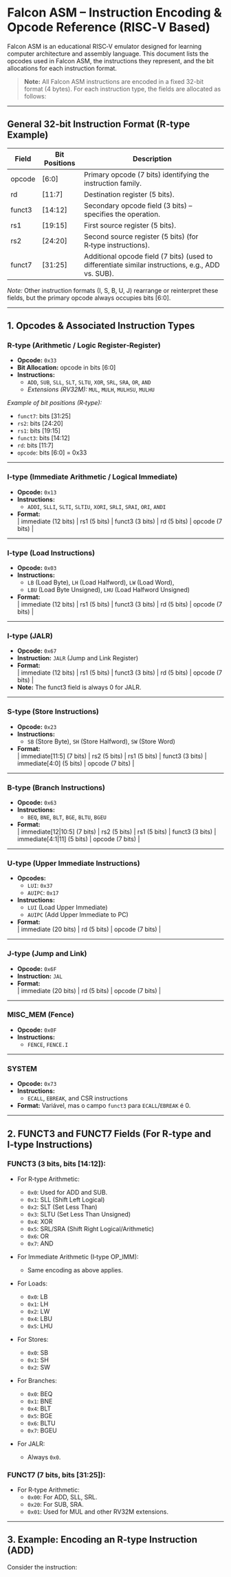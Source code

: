 # Falcon ASM – Instruction Encoding & Opcode Reference (RISC‑V Based)

Falcon ASM is an educational RISC‑V emulator designed for learning computer architecture and assembly language. This document lists the opcodes used in Falcon ASM, the instructions they represent, and the bit allocations for each instruction format.

> **Note:** All Falcon ASM instructions are encoded in a fixed 32-bit format (4 bytes). For each instruction type, the fields are allocated as follows:

---

## General 32-bit Instruction Format (R‑type Example)

| Field    | Bit Positions   | Description                                                    |
|----------|-----------------|----------------------------------------------------------------|
| opcode   | [6:0]           | Primary opcode (7 bits) identifying the instruction family.    |
| rd       | [11:7]          | Destination register (5 bits).                                 |
| funct3   | [14:12]         | Secondary opcode field (3 bits) – specifies the operation.       |
| rs1      | [19:15]         | First source register (5 bits).                                |
| rs2      | [24:20]         | Second source register (5 bits) (for R‑type instructions).        |
| funct7   | [31:25]         | Additional opcode field (7 bits) (used to differentiate similar instructions, e.g., ADD vs. SUB). |

*Note:* Other instruction formats (I, S, B, U, J) rearrange or reinterpret these fields, but the primary opcode always occupies bits [6:0].

---

## 1. Opcodes & Associated Instruction Types

### **R‑type (Arithmetic / Logic Register‑Register)**
- **Opcode:** `0x33`
- **Bit Allocation:** opcode in bits [6:0]
- **Instructions:** 
  - `ADD`, `SUB`, `SLL`, `SLT`, `SLTU`, `XOR`, `SRL`, `SRA`, `OR`, `AND`
  - *Extensions (RV32M):* `MUL`, `MULH`, `MULHSU`, `MULHU`
  
*Example of bit positions (R‑type):*
- `funct7`: bits [31:25]
- `rs2`: bits [24:20]
- `rs1`: bits [19:15]
- `funct3`: bits [14:12]
- `rd`: bits [11:7]
- `opcode`: bits [6:0] = 0x33

---

### **I‑type (Immediate Arithmetic / Logical Immediate)**
- **Opcode:** `0x13`
- **Instructions:**
  - `ADDI`, `SLLI`, `SLTI`, `SLTIU`, `XORI`, `SRLI`, `SRAI`, `ORI`, `ANDI`
- **Format:**  
  | immediate (12 bits) | rs1 (5 bits) | funct3 (3 bits) | rd (5 bits) | opcode (7 bits) |
  
---

### **I‑type (Load Instructions)**
- **Opcode:** `0x03`
- **Instructions:** 
  - `LB` (Load Byte), `LH` (Load Halfword), `LW` (Load Word),
  - `LBU` (Load Byte Unsigned), `LHU` (Load Halfword Unsigned)
- **Format:**  
  | immediate (12 bits) | rs1 (5 bits) | funct3 (3 bits) | rd (5 bits) | opcode (7 bits) |

---

### **I‑type (JALR)**
- **Opcode:** `0x67`
- **Instruction:** `JALR` (Jump and Link Register)
- **Format:**  
  | immediate (12 bits) | rs1 (5 bits) | funct3 (3 bits) | rd (5 bits) | opcode (7 bits) |
- **Note:** The funct3 field is always 0 for JALR.

---

### **S‑type (Store Instructions)**
- **Opcode:** `0x23`
- **Instructions:** 
  - `SB` (Store Byte), `SH` (Store Halfword), `SW` (Store Word)
- **Format:**  
  | immediate[11:5] (7 bits) | rs2 (5 bits) | rs1 (5 bits) | funct3 (3 bits) | immediate[4:0] (5 bits) | opcode (7 bits) |
  
---

### **B‑type (Branch Instructions)**
- **Opcode:** `0x63`
- **Instructions:** 
  - `BEQ`, `BNE`, `BLT`, `BGE`, `BLTU`, `BGEU`
- **Format:**  
  | immediate[12|10:5] (7 bits) | rs2 (5 bits) | rs1 (5 bits) | funct3 (3 bits) | immediate[4:1|11] (5 bits) | opcode (7 bits) |

---

### **U‑type (Upper Immediate Instructions)**
- **Opcodes:**
  - `LUI`: `0x37`
  - `AUIPC`: `0x17`
- **Instructions:**  
  - `LUI` (Load Upper Immediate)
  - `AUIPC` (Add Upper Immediate to PC)
- **Format:**  
  | immediate (20 bits) | rd (5 bits) | opcode (7 bits) |

---

### **J‑type (Jump and Link)**
- **Opcode:** `0x6F`
- **Instruction:** `JAL`
- **Format:**  
  | immediate (20 bits) | rd (5 bits) | opcode (7 bits) |

---

### **MISC_MEM (Fence)**
- **Opcode:** `0x0F`
- **Instructions:** 
  - `FENCE`, `FENCE.I`

---

### **SYSTEM**
- **Opcode:** `0x73`
- **Instructions:** 
  - `ECALL`, `EBREAK`, and CSR instructions
- **Format:** Variável, mas o campo `funct3` para `ECALL`/`EBREAK` é 0.

---

## 2. FUNCT3 and FUNCT7 Fields (For R‑type and I‑type Instructions)

### **FUNCT3 (3 bits, bits [14:12]):**

- For R‑type Arithmetic:
  - `0x0`: Used for ADD and SUB.
  - `0x1`: SLL (Shift Left Logical)
  - `0x2`: SLT (Set Less Than)
  - `0x3`: SLTU (Set Less Than Unsigned)
  - `0x4`: XOR
  - `0x5`: SRL/SRA (Shift Right Logical/Arithmetic)
  - `0x6`: OR
  - `0x7`: AND

- For Immediate Arithmetic (I‑type OP_IMM):
  - Same encoding as above applies.

- For Loads:
  - `0x0`: LB
  - `0x1`: LH
  - `0x2`: LW
  - `0x4`: LBU
  - `0x5`: LHU

- For Stores:
  - `0x0`: SB
  - `0x1`: SH
  - `0x2`: SW

- For Branches:
  - `0x0`: BEQ
  - `0x1`: BNE
  - `0x4`: BLT
  - `0x5`: BGE
  - `0x6`: BLTU
  - `0x7`: BGEU

- For JALR:
  - Always `0x0`.

### **FUNCT7 (7 bits, bits [31:25]):**

- For R‑type Arithmetic:
  - `0x00`: For ADD, SLL, SRL.
  - `0x20`: For SUB, SRA.
  - `0x01`: Used for MUL and other RV32M extensions.

---

## 3. Example: Encoding an R‑type Instruction (ADD)

Consider the instruction:
